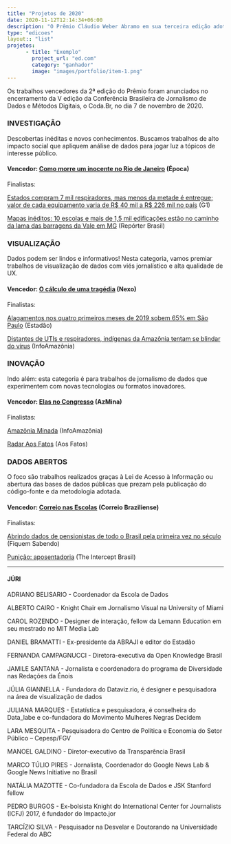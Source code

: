 ```yaml
---
title: "Projetos de 2020"
date: 2020-11-12T12:14:34+06:00
description: "O Prêmio Cláudio Weber Abramo em sua terceira edição adotou um novo formato sem categorias, para premiar os melhores trabalhos de jornalismo de dados do país."
type: "edicoes"
layout:: "list"
projetos:
      - title: "Exemplo"
        project_url: "ed.com"
        category: "ganhador"
        image: "images/portfolio/item-1.png"
---
```


Os trabalhos vencedores da 2ª edição do Prêmio foram anunciados no encerramento da V edição da Conferência Brasileira de Jornalismo de Dados e Métodos Digitais, o Coda.Br, no dia 7 de novembro de 2020.

### INVESTIGAÇÃO

Descobertas inéditas e novos conhecimentos. Buscamos trabalhos de alto impacto social que apliquem análise de dados para jogar luz a tópicos de interesse público.

#### Vencedor: [Como morre um inocente no Rio de Janeiro](https://epoca.globo.com/rio/como-morre-um-inocente-no-rio-de-janeiro-1-24208427) (Época)

Finalistas:

[Estados compram 7 mil respiradores, mas menos da metade é entregue; valor de cada equipamento varia de R$ 40 mil a R$ 226 mil no país](https://g1.globo.com/bemestar/coronavirus/noticia/2020/06/26/estados-compram-7-mil-respiradores-mas-menos-da-metade-e-entregue-valor-de-cada-equipamento-varia-de-r-40-mil-a-r-226-mil-no-pais.ghtml) (G1)

[Mapas inéditos: 10 escolas e mais de 1,5 mil edificações estão no caminho da lama das barragens da Vale em MG](https://reporterbrasil.org.br/2020/07/mapas-ineditos-10-escolas-e-mais-de-15-mil-predios-publicos-estao-no-caminho-da-lama-das-barragens-da-vale-em-mg/) (Repórter Brasil)

### VISUALIZAÇÃO

Dados podem ser lindos e informativos! Nesta categoria, vamos premiar trabalhos de visualização de dados com viés jornalístico e alta qualidade de UX.

#### Vencedor: [O cálculo de uma tragédia](https://www.nexojornal.com.br/especial/2020/08/08/100-mil-mortes-no-Brasil-o-c%C3%A1lculo-de-uma-trag%C3%A9dia) (Nexo)

Finalistas:

[Alagamentos nos quatro primeiros meses de 2019 sobem 65% em São Paulo](https://arte.estadao.com.br/sao-paulo/10-anos-de-chuvas/#:~:text=No%20per%C3%ADodo%20mais%20chuvoso%20do,compilado%20tamb%C3%A9m%20mostra%20esse%20aumento) (Estadão)

[Distantes de UTIs e respiradores, indígenas da Amazônia tentam se blindar do vírus](https://infoamazonia.org/pt/2020/05/distantes-de-utis-e-respiradores-indigenas-da-amazonia-tentam-se-blindar-do-virus/#!/story=post-51141) (InfoAmazônia)

### INOVAÇÃO

Indo além: esta categoria é para trabalhos de jornalismo de dados que experimentem com novas tecnologias ou formatos inovadores.

#### Vencedor: [Elas no Congresso](https://www.elasnocongresso.com.br/) (AzMina)

Finalistas:

[Amazônia Minada](https://infoamazonia.org/pt/maps/amazoniaminada/) (InfoAmazônia)

[Radar Aos Fatos](https://www.aosfatos.org/radar/#!/) (Aos Fatos)

### DADOS ABERTOS

O foco são trabalhos realizados graças à Lei de Acesso à Informação ou abertura das bases de dados públicas que prezam pela publicação do código-fonte e da metodologia adotada.

#### Vencedor: [Correio nas Escolas](https://correionasescolas.correiobraziliense.com.br/) (Correio Braziliense)

Finalistas:

[Abrindo dados de pensionistas de todo o Brasil pela primeira vez no século](https://fiquemsabendo.substack.com/p/aps-denncia-da-fiquem-sabendo-governo-17d) (Fiquem Sabendo)

[Punição: aposentadoria](https://theintercept.com/2019/09/29/juizes-desembargadores-venda-sentencas/) (The Intercept Brasil)

---

#### JÚRI
ADRIANO BELISARIO - Coordenador da Escola de Dados

ALBERTO CAIRO - Knight Chair em Jornalismo Visual na University of Miami

CAROL ROZENDO - Designer de interação, fellow da Lemann Education em seu mestrado no MIT Media Lab

DANIEL BRAMATTI - Ex-presidente da ABRAJI e editor do Estadão

FERNANDA CAMPAGNUCCI - Diretora-executiva da Open Knowledge Brasil

JAMILE SANTANA - Jornalista e coordenadora do programa de Diversidade nas Redações da Énois

JÚLIA GIANNELLA - Fundadora do Dataviz.rio, é designer e pesquisadora na área de visualização de dados

JULIANA MARQUES - Estatística e pesquisadora, é conselheira do Data\_labe e co-fundadora do Movimento Mulheres Negras Decidem

LARA MESQUITA - Pesquisadora do Centro de Política e Economia do Setor Público – Cepesp/FGV

MANOEL GALDINO - Diretor-executivo da Transparência Brasil

MARCO TÚLIO PIRES - Jornalista, Coordenador do Google News Lab & Google News Initiative no Brasil

NATÁLIA MAZOTTE - Co-fundadora da Escola de Dados e JSK Stanford fellow

PEDRO BURGOS - Ex-bolsista Knight do International Center for Journalists (ICFJ) 2017, é fundador do Impacto.jor

TARCÍZIO SILVA - Pesquisador na Desvelar e Doutorando na Universidade Federal do ABC
